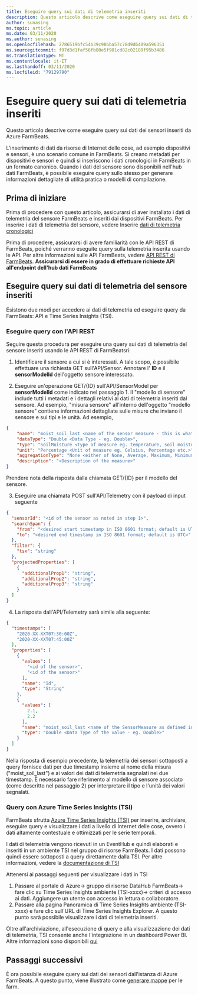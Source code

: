 ```yaml
---
title: Eseguire query sui dati di telemetria inseriti
description: Questo articolo descrive come eseguire query sui dati di telemetria inseriti.
author: sunasing
ms.topic: article
ms.date: 03/11/2020
ms.author: sunasing
ms.openlocfilehash: 2786519bfc54b39c986ba57c78d9d6409a596351
ms.sourcegitcommit: f97d3d1faf56fb80e5f901cd82c02189f95b3486
ms.translationtype: MT
ms.contentlocale: it-IT
ms.lasthandoff: 03/11/2020
ms.locfileid: "79129790"
---
```

# <a name="query-ingested-telemetry-data"></a>Eseguire query sui dati di telemetria inseriti

Questo articolo descrive come eseguire query sui dati dei sensori inseriti da Azure FarmBeats.

L'inserimento di dati da risorse di Internet delle cose, ad esempio dispositivi e sensori, è uno scenario comune in FarmBeats. Si creano metadati per dispositivi e sensori e quindi si inseriscono i dati cronologici in FarmBeats in un formato canonico. Quando i dati del sensore sono disponibili nell'hub dati FarmBeats, è possibile eseguire query sullo stesso per generare informazioni dettagliate di utilità pratica o modelli di compilazione.

## <a name="before-you-begin"></a>Prima di iniziare

Prima di procedere con questo articolo, assicurarsi di aver installato i dati di telemetria del sensore FarmBeats e inseriti dai dispositivi FarmBeats.
Per inserire i dati di telemetria del sensore, vedere Inserire [dati di telemetria cronologici](ingest-historical-telemetry-data-in-azure-farmbeats.md)

Prima di procedere, assicurarsi di avere familiarità con le API REST di FarmBeats, poiché verranno eseguite query sulla telemetria inserita usando le API. Per altre informazioni sulle API FarmBeats, vedere [API REST di FarmBeats](rest-api-in-azure-farmbeats.md). **Assicurarsi di essere in grado di effettuare richieste API all'endpoint dell'hub dati FarmBeats**

## <a name="query-ingested-sensor-telemetry-data"></a>Eseguire query sui dati di telemetria del sensore inseriti

Esistono due modi per accedere ai dati di telemetria ed eseguire query da FarmBeats: API e Time Series Insights (TSI). 

### <a name="query-using-rest-api"></a>Eseguire query con l'API REST

Seguire questa procedura per eseguire una query sui dati di telemetria del sensore inseriti usando le API REST di FarmBeatsri:

1. Identificare il sensore a cui si è interessati. A tale scopo, è possibile effettuare una richiesta GET sull'API/Sensor. Annotare l' **ID** e il **sensorModelId** dell'oggetto sensore interessato.

2. Eseguire un'operazione GET/{ID} sull'API/SensorModel per **sensorModelId** come indicato nel passaggio 1. Il "modello di sensore" include tutti i metadati e i dettagli relativi ai dati di telemetria inseriti dal sensore. Ad esempio, "misura sensore" all'interno dell'oggetto "modello sensore" contiene informazioni dettagliate sulle misure che inviano il sensore e sui tipi e le unità. Ad esempio,

```json
{
    "name": "moist_soil_last <name of the sensor measure - this is what we will receive as part of the queried telemetry data>",
    "dataType": "Double <Data Type - eg. Double>",
    "type": "SoilMoisture <Type of measure eg. temperature, soil moisture etc.>",
    "unit": "Percentage <Unit of measure eg. Celsius, Percentage etc.>",
    "aggregationType": "None <either of None, Average, Maximum, Minimum, StandardDeviation>",
    "description": "<Description of the measure>"
}
```
Prendere nota della risposta dalla chiamata GET/{ID} per il modello del sensore.

3. Eseguire una chiamata POST sull'API/Telemetry con il payload di input seguente

```json
{
  "sensorId": "<id of the sensor as noted in step 1>",
  "searchSpan": {
    "from": "<desired start timestamp in ISO 8601 format; default is UTC>",
    "to": "<desired end timestamp in ISO 8601 format; default is UTC>"
  },
  "filter": {
    "tsx": "string"
  },
  "projectedProperties": [
    {
      "additionalProp1": "string",
      "additionalProp2": "string",
      "additionalProp3": "string"
    }
  ]
}
```
4. La risposta dall'API/Telemetry sarà simile alla seguente:

```json
{
  "timestamps": [
    "2020-XX-XXT07:30:00Z",
    "2020-XX-XXT07:45:00Z"
  ],
  "properties": [
    {
      "values": [
        "<id of the sensor>",
        "<id of the sensor>"
      ],
      "name": "Id",
      "type": "String"
    },
    {
      "values": [
        2.1,
        2.2
      ],
      "name": "moist_soil_last <name of the SensorMeasure as defined in the SensorModel object>",
      "type": "Double <Data Type of the value - eg. Double>"
    }
  ]
}
```
Nella risposta di esempio precedente, la telemetria dei sensori sottoposti a query fornisce dati per due timestamp insieme al nome della misura ("moist_soil_last") e ai valori dei dati di telemetria segnalati nei due timestamp. È necessario fare riferimento al modello di sensore associato (come descritto nel passaggio 2) per interpretare il tipo e l'unità dei valori segnalati.

### <a name="query-using-azure-time-series-insights-tsi"></a>Query con Azure Time Series Insights (TSI)

FarmBeats sfrutta [Azure Time Series Insights (TSI)](https://azure.microsoft.com/services/time-series-insights/) per inserire, archiviare, eseguire query e visualizzare i dati a livello di Internet delle cose, ovvero i dati altamente contestuale e ottimizzati per le serie temporali.

I dati di telemetria vengono ricevuti in un EventHub e quindi elaborati e inseriti in un ambiente TSI nel gruppo di risorse FarmBeats. I dati possono quindi essere sottoposti a query direttamente dalla TSI. Per altre informazioni, vedere la [documentazione di TSI](https://docs.microsoft.com/azure/time-series-insights/time-series-insights-explorer)

Attenersi ai passaggi seguenti per visualizzare i dati in TSI

1. Passare al portale di Azure-> gruppo di risorse DataHub FarmBeats-> fare clic su Time Series Insights ambiente (TSI-xxxx)-> criteri di accesso ai dati. Aggiungere un utente con accesso in lettura o collaboratore.
2. Passare alla pagina Panoramica di Time Series Insights ambiente (TSI-xxxx) e fare clic sull'URL di Time Series Insights Explorer. A questo punto sarà possibile visualizzare i dati di telemetria inseriti.

Oltre all'archiviazione, all'esecuzione di query e alla visualizzazione dei dati di telemetria, TSI consente anche l'integrazione in un dashboard Power BI. Altre informazioni sono disponibili [qui]( https://docs.microsoft.com/azure/time-series-insights/how-to-connect-power-bi)

## <a name="next-steps"></a>Passaggi successivi

È ora possibile eseguire query sui dati dei sensori dall'istanza di Azure FarmBeats. A questo punto, viene illustrato come [generare mappe](generate-maps-in-azure-farmbeats.md#generate-maps) per le farm.
